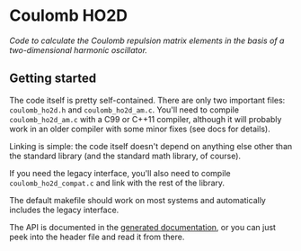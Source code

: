 Coulomb HO2D
============

*Code to calculate the Coulomb repulsion matrix elements in the basis of a
two-dimensional harmonic oscillator.*

Getting started
---------------

The code itself is pretty self-contained.  There are only two important files:
`coulomb_ho2d.h` and `coulomb_ho2d_am.c`.  You'll need to compile
`coulomb_ho2d_am.c` with a C99 or C++11 compiler, although it will probably
work in an older compiler with some minor fixes (see docs for details).

Linking is simple: the code itself doesn't depend on anything else other than
the standard library (and the standard math library, of course).

If you need the legacy interface, you'll also need to compile
`coulomb_ho2d_compat.c` and link with the rest of the library.

The default makefile should work on most systems and automatically includes
the legacy interface.

The API is documented in the [generated documentation][1], or you can just
peek into the header file and read it from there.

  [1]: http://xrf.github.io/coulomb_ho2d
